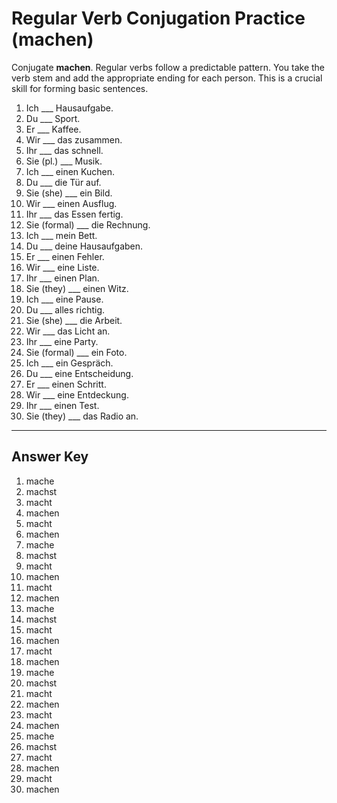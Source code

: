 # Regular Verb Conjugation Practice (machen)

Conjugate **machen**. Regular verbs follow a predictable pattern. You take the verb stem and add the appropriate
ending for each person. This is a crucial skill for forming basic sentences.

1. Ich ___ Hausaufgabe.
2. Du ___ Sport.
3. Er ___ Kaffee.
4. Wir ___ das zusammen.
5. Ihr ___ das schnell.
6. Sie (pl.) ___ Musik.
7. Ich ___ einen Kuchen.
8. Du ___ die Tür auf.
9. Sie (she) ___ ein Bild.
10. Wir ___ einen Ausflug.
11. Ihr ___ das Essen fertig.
12. Sie (formal) ___ die Rechnung.
13. Ich ___ mein Bett.
14. Du ___ deine Hausaufgaben.
15. Er ___ einen Fehler.
16. Wir ___ eine Liste.
17. Ihr ___ einen Plan.
18. Sie (they) ___ einen Witz.
19. Ich ___ eine Pause.
20. Du ___ alles richtig.
21. Sie (she) ___ die Arbeit.
22. Wir ___ das Licht an.
23. Ihr ___ eine Party.
24. Sie (formal) ___ ein Foto.
25. Ich ___ ein Gespräch.
26. Du ___ eine Entscheidung.
27. Er ___ einen Schritt.
28. Wir ___ eine Entdeckung.
29. Ihr ___ einen Test.
30. Sie (they) ___ das Radio an.

---

## Answer Key

1. mache
2. machst
3. macht
4. machen
5. macht
6. machen
7. mache
8. machst
9. macht
10. machen
11. macht
12. machen
13. mache
14. machst
15. macht
16. machen
17. macht
18. machen
19. mache
20. machst
21. macht
22. machen
23. macht
24. machen
25. mache
26. machst
27. macht
28. machen
29. macht
30. machen
